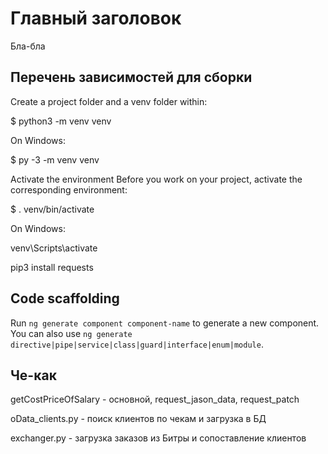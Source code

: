 # Главный заголовок

Бла-бла

## Перечень зависимостей для сборки
Create a project folder and a venv folder within:

$ python3 -m venv venv 

On Windows:

$ py -3 -m venv venv

Activate the environment Before you work on your project, activate the corresponding environment:

$ . venv/bin/activate 

On Windows:

venv\Scripts\activate


pip3 install requests

## Code scaffolding

Run `ng generate component component-name` to generate a new component. You can also use `ng generate directive|pipe|service|class|guard|interface|enum|module`.

## Че-как

getCostPriceOfSalary - основной, request_jason_data, request_patch

oData_clients.py - поиск клиентов по чекам и загрузка в БД

exchanger.py - загрузка заказов из Битры и сопоставление клиентов

## 



## 


## 

